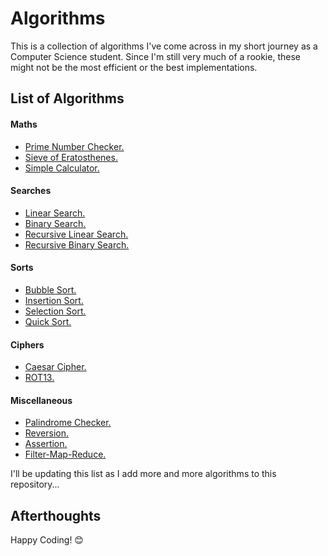 # Algorithms

This is a collection of algorithms I've come across in my short journey as a Computer Science student. Since I'm still very much of a rookie, these might not be the most efficient or the best implementations.

## List of Algorithms

#### Maths
* [Prime Number Checker.](https://github.com/B4dAsh/Algorithms/blob/main/Python/maths/prime.py)
* [Sieve of Eratosthenes.](https://github.com/B4dAsh/Algorithms/blob/main/Python/maths/sieve_of_eratosthenes.py)
* [Simple Calculator.](https://github.com/B4dAsh/Algorithms/blob/main/Python/maths/simple_calculator.py)

#### Searches
* [Linear Search.](https://github.com/B4dAsh/Algorithms/blob/main/Python/searches/linear_search.py)
* [Binary Search.](https://github.com/B4dAsh/Algorithms/blob/main/Python/searches/binary_search.py)
* [Recursive Linear Search.](https://github.com/B4dAsh/Algorithms/blob/main/Python/searches/recursive_linear_search.py)
* [Recursive Binary Search.](https://github.com/B4dAsh/Algorithms/blob/main/Python/searches/recursive_binary_search.py)

#### Sorts
* [Bubble Sort.](https://github.com/B4dAsh/Algorithms/blob/main/Python/sorts/bubble_sort.py)
* [Insertion Sort.](https://github.com/B4dAsh/Algorithms/blob/main/Python/sorts/insertion_sort.py)
* [Selection Sort.](https://github.com/B4dAsh/Algorithms/blob/main/Python/sorts/selection_sort.py)
* [Quick Sort.](https://github.com/B4dAsh/Algorithms/blob/main/Python/sorts/quick_sort.py)

#### Ciphers
* [Caesar Cipher.](https://github.com/B4dAsh/Algorithms/blob/main/Python/ciphers/caesar_cipher.py)
* [ROT13.](https://github.com/B4dAsh/Algorithms/blob/main/Python/ciphers/rot13.py)

#### Miscellaneous
* [Palindrome Checker.](https://github.com/B4dAsh/Algorithms/blob/main/Python/palindrome.py)
* [Reversion.](https://github.com/B4dAsh/Algorithms/blob/main/Python/reversion.py)
* [Assertion.](https://github.com/B4dAsh/Algorithms/blob/main/Python/assertion.py)
* [Filter-Map-Reduce.](https://github.com/B4dAsh/Algorithms/blob/main/Python/filter_map_reduce.py)

I'll be updating this list as I add more and more algorithms to this repository...

## Afterthoughts

Happy Coding! 😊

